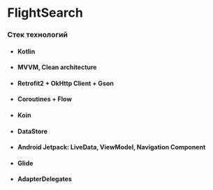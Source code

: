 # FlightSearch
### Стек технологий
+ #### Kotlin
+ #### MVVM, Clean architecture
+ #### Retrofit2 + OkHttp Client + Gson
+ #### Coroutines + Flow
+ #### Koin
+ #### DataStore
+ #### Android Jetpack: LiveData, ViewModel, Navigation Component
+ #### Glide
+ #### AdapterDelegates

